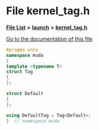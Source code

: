 

# File kernel\_tag.h

[**File List**](files.md) **>** [**launch**](dir_440d6ef7395341c98b5d944289d06a83.md) **>** [**kernel\_tag.h**](kernel__tag_8h.md)

[Go to the documentation of this file](kernel__tag_8h.md)


```C++
#pragma once
namespace muda
{
template <typename T>
struct Tag
{
};

struct Default
{
};

using DefaultTag = Tag<Default>;
}  // namespace muda
```


